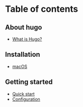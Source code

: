 # Table of contents

## About hugo

* [What is Hugo?](README.md)

## Installation

* [macOS](installation/macos.md)

## Getting started

* [Quick start](getting-started/quick-start.md)
* [Configuration](getting-started/configuration.md)
